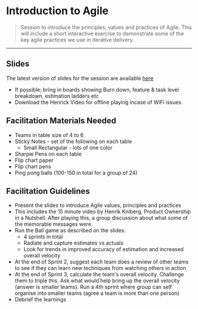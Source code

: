 # Introduction to Agile

> Session to introduce the principles, values and practices of Agile. This will include a short interactive exercise to demonstrate some of the key agile practices we use in iterative delivery.

_____


## Slides

The latest version of slides for the session are available [here](https://docs.google.com/presentation/d/1eYI04ChApbQd-a1b8GsBaRfGzuIm12AxYyi61fEE9G4/edit?usp=sharing)

* If possible; bring in boards showing Burn down, feature & task level breakdown, estimation ladders etc
* Download the Henrick Video for offline playing incase of WiFi issues.

## Facilitation Materials Needed

* Teams in table size of 4 to 6
* Sticky Notes - set of the following on each table
    * Small Rectangular - lots of one color
* Sharpie Pens on each table
* Flip chart paper
* Flip chart pens
* Ping pong balls (100-150 in total for a group of 24)




## Facilitation Guidelines

* Present the slides to introduce Agile values, principles and practices
* This includes the 15 minute video by Henrik Kniberg, Product Ownership in a Nutshell. After playing this, a group discussion about what some of the memorable messages were
* Run the Ball game as described on the slides:
    * 4 sprints in total
    * Radiate and capture estimates vs actuals
    * Look for trends in improved accuracy of estimation and increased overall velocity
* At the end of Sprint 2, suggest each team does a review of other teams to see if they can learn new techniques from watching others in action
* At the end of Sprint 3, calculate the team's overall velocity. Challenge them to triple this. Ask what would help bring up the overall velocity (answer is smaller teams). Run a 4th sprint where group can self organise into smaller teams (agree a team is more than one person)
* Debrief the learnings


